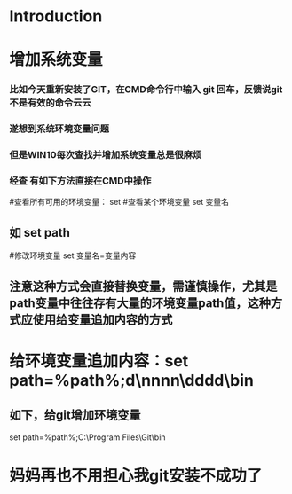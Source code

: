 # Introduction

# 增加系统变量
### 比如今天重新安装了GIT，在CMD命令行中输入 git 回车，反馈说git不是有效的命令云云
### 遂想到系统环境变量问题
### 但是WIN10每次查找并增加系统变量总是很麻烦
### 经查 有如下方法直接在CMD中操作

#查看所有可用的环境变量：
set
#查看某个环境变量
set 变量名
## 如 set path

#修改环境变量 set 变量名=变量内容
## 注意这种方式会直接替换变量，需谨慎操作，尤其是path变量中往往存有大量的环境变量path值，这种方式应使用给变量追加内容的方式

# 给环境变量追加内容：set path=%path%;d\nnnn\dddd\bin
## 如下，给git增加环境变量
set path=%path%;C:\Program Files\Git\bin
# 妈妈再也不用担心我git安装不成功了